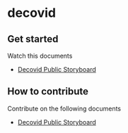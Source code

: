 # decovid

## Get started

Watch this documents
- [Decovid Public Storyboard](https://docs.google.com/presentation/d/e/2PACX-1vTP6Uw0vThPg8cwwnENEp_editDsirMt13FBChxbThnSj6dzkfN0U4SPSsZCiJNjcHhyf71wse2APgE/pub?start=true&loop=false&delayms=3000)

## How to contribute

Contribute on the following documents
- [Decovid Public Storyboard](https://docs.google.com/presentation/d/1y47Im_3LxFr_5B6DzzNaNFXa9rlhOSMSOOulHxhi6tE/edit?usp=sharing)
